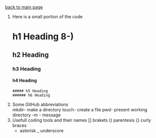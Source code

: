 [back to main page](README.md)

1. Here is a small portion of the code 
    # h1 Heading 8-)
     ## h2 Heading
     ### h3 Heading
      #### h4 Heading
       ##### h5 Heading
       ###### h6 Heading



3. Some GitHub abbreviations   
     mkdir- make a directory
     touch- create a file
     pwd- present working directory
     -m - message
3. Usefull coding tools and their names
      [] brakets
      () parentesis
      {} curly braces
      * asterisk
      _ underscore
      
    
   
                                                                                                                                             
                                                                                                                                             
                                                                                                                                             
                                                                                                                                             
                                                                                                                                             

                                                                                                                                       
    
